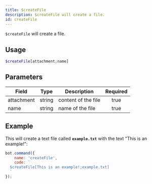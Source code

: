 ```yaml
---
title: $createFile
description: $createFile will create a file.
id: createFile
---
```


`$createFile` will create a file.

## Usage

```php
$createFile[attachment;name]
```

## Parameters

| Field      | Type   | Description         | Required |
|------------|--------|---------------------|:--------:|
| attachment | string | content of the file |   true   |
| name       | string | name of the file    |   true   |

## Example

This will create a text file called **`example.txt`** with the text "This is an example!":

```javascript
bot.command({
    name: 'createFile',
    code: `
  $createFile[This is an example!;example.txt]
  `
});
```

